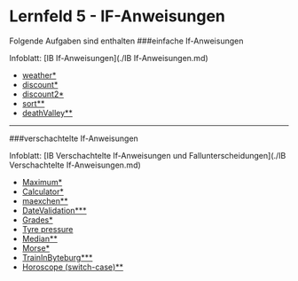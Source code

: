 # Lernfeld 5 - IF-Anweisungen



Folgende Aufgaben sind enthalten
###einfache If-Anweisungen

Infoblatt: [IB If-Anweisungen](./IB If-Anweisungen.md)

* [weather*](./src/weather/task.md)
* [discount*](./src/discount/task.md)
* [discount2*](./src/discount2/task.md)
* [sort**](./src/sort/task.md)
* [deathValley**](./src/deathValley/task.md)

---
###verschachtelte If-Anweisungen

Infoblatt: [IB Verschachtelte If-Anweisungen und Fallunterscheidungen](./IB Verschachtelte If-Anweisungen.md)

* [Maximum*](./src/getMaximum/task.md)
* [Calculator*](./src/calculator/task.md)
* [maexchen**](./src/maexchen/task.md)
* [DateValidation***](./src/dateValidation/task.md)
* [Grades*](./src/gradesWithIHKScheme/task.md)
* [Tyre pressure](./src/tyre_pressure/task.md)
* [Median**](./src/median/task.md)
* [Morse*](./src/morse/task.md)
* [TrainInByteburg***](./src/trainInByteburg/task.md)
* [Horoscope (switch-case)**](./src/horoscope/task.md)

